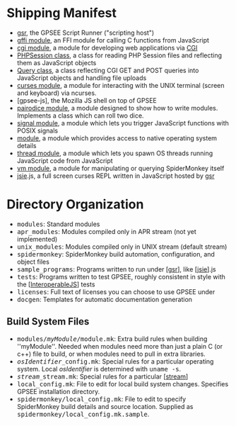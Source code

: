 # Shipping Manifest #
  * [gsr](gsr.md), the GPSEE Script Runner ("scripting host")
  * [gffi module](Module_gffi.md), an FFI module for calling C functions from JavaScript
  * [cgi module](Module_cgi.md), a module for developing web applications via [CGI](http://hoohoo.ncsa.uiuc.edu/cgi/intro.html)
  * [PHPSession class](Module_cgi.md), a class for reading PHP Session files and reflecting them as JavaScript objects
  * [Query class](Module_cgi.md), a class reflecting CGI GET and POST queries into JavaScript objects and handling file uploads
  * [curses module](Module_curses.md), a module for interacting with the UNIX terminal (screen and keyboard) via ncurses.
  * [gpsee-js], the Mozilla JS shell on top of GPSEE
  * [pairodice module](Module_pairodice.md), a module designed to show how to write modules. Implements a class which can roll two dice.
  * [signal module](Module_signal.md), a module which lets you trigger JavaScript functions with POSIX signals
  * [module](Module_system.md), a module which provides access to native operating system details
  * [thread module](Module_thread.md), a module which lets you spawn OS threads running JavaScript code from JavaScript
  * [vm module](Module_vm.md), a module for manipulating or querying SpiderMonkey itself
  * [jsie](jsie.md).js, a full screen curses REPL written in JavaScript hosted by [gsr](gsr.md)

# Directory Organization #
  * <tt>modules</tt>: Standard modules
  * <tt>apr_modules</tt>: Modules compiled only in APR stream (not yet implemented)
  * <tt>unix_modules</tt>: Modules compiled only in UNIX stream (default stream)
  * <tt>spidermonkey</tt>: SpiderMonkey build automation, configuration, and object files
  * <tt>sample_programs</tt>: Programs written to run under [[gsr](gsr.md)], like [[jsie](jsie.md)].js
  * <tt>tests</tt>: Programs written to test GPSEE, roughly consistent in style with the [[InteroperableJS](InteroperableJS.md)] tests
  * <tt>licenses</tt>: Full text of licenses you can choose to use GPSEE under
  * <tt>docgen</tt>: Templates for automatic documentation generation

## Build System Files ##
  * <tt>modules/<i>myModule</i>/module.mk</tt>: Extra build rules when building ''myModule''.  Needed when modules need more than just a plain C (or c++) file to build, or when modules need to pull in extra libraries.
  * <tt><i>osIdentifier</i><code>_</code>config.mk</tt>: Special rules for a particular operating system. Local _osIdentifier_ is determined with <tt>uname -s</tt>.
  * <tt><i>stream</i><code>_</code>stream.mk</tt>: Special rules for a particular [[stream](GPSEE.md)]
  * <tt>local_config.mk</tt>: File to edit for local build system changes. Specifies  GPSEE installation directory.
  * <tt>spidermonkey/local_config.mk</tt>: File to edit to specify SpiderMonkey build details and source location. Supplied as <tt>spidermonkey/local_config.mk.sample</tt>.